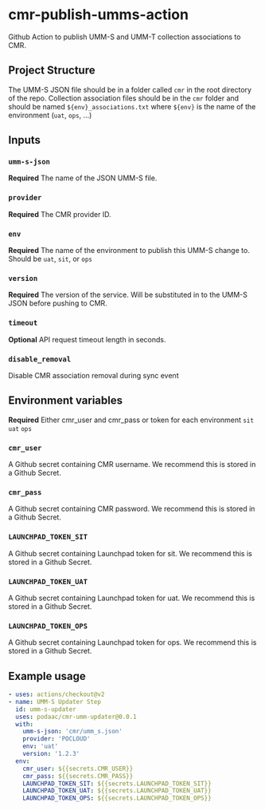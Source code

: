 # cmr-publish-umms-action
Github Action to publish UMM-S and UMM-T collection associations to CMR.

## Project Structure

The UMM-S JSON file should be in a folder called `cmr` in the root
directory of the repo. Collection association files should be in the
`cmr` folder and should be named `${env}_associations.txt` where
`${env}` is the name of the environment (`uat`, `ops`, ...)

## Inputs

### `umm-s-json`

**Required** The name of the JSON UMM-S file.

### `provider`

**Required** The CMR provider ID.

### `env`

**Required** The name of the environment to publish this UMM-S change
to. Should be `uat`, `sit`, or `ops`

### `version`

**Required** The version of the service. Will be substituted in to the
UMM-S JSON before pushing to CMR.

### `timeout`
**Optional** API request timeout length in seconds.

### `disable_removal`
Disable CMR association removal during sync event

## Environment variables

**Required** Either cmr_user and cmr_pass or token for each environment `sit` `uat` `ops`

### `cmr_user`

A Github secret containing CMR username. We recommend this
is stored in a Github Secret.

### `cmr_pass`

A Github secret containing CMR password. We recommend this
is stored in a Github Secret.

### `LAUNCHPAD_TOKEN_SIT`

A Github secret containing Launchpad token for sit. We recommend this
is stored in a Github Secret.

### `LAUNCHPAD_TOKEN_UAT`

A Github secret containing Launchpad token for uat. We recommend this
is stored in a Github Secret.

### `LAUNCHPAD_TOKEN_OPS`

A Github secret containing Launchpad token for ops. We recommend this
is stored in a Github Secret.

## Example usage

```yaml
- uses: actions/checkout@v2
- name: UMM-S Updater Step
  id: umm-s-updater
  uses: podaac/cmr-umm-updater@0.0.1
  with:
    umm-s-json: 'cmr/umm_s.json'
    provider: 'POCLOUD'
    env: 'uat'
    version: '1.2.3'
  env:
    cmr_user: ${{secrets.CMR_USER}}
    cmr_pass: ${{secrets.CMR_PASS}}
    LAUNCHPAD_TOKEN_SIT: ${{secrets.LAUNCHPAD_TOKEN_SIT}}
    LAUNCHPAD_TOKEN_UAT: ${{secrets.LAUNCHPAD_TOKEN_UAT}}
    LAUNCHPAD_TOKEN_OPS: ${{secrets.LAUNCHPAD_TOKEN_OPS}}
```
